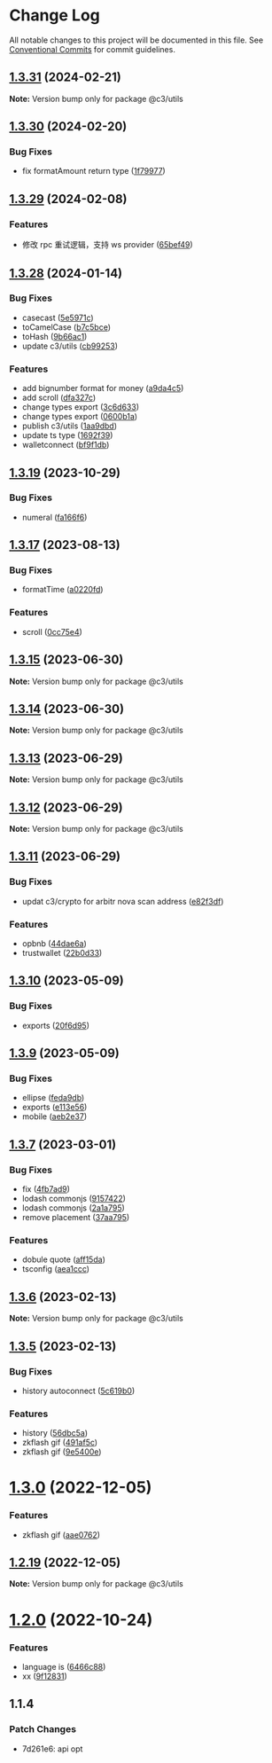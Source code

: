 # Change Log

All notable changes to this project will be documented in this file. See [Conventional Commits](https://conventionalcommits.org) for commit guidelines.

## [1.3.31](https://github.com/che3vinci/c3/compare/@c3/utils@1.3.30...@c3/utils@1.3.31) (2024-02-21)

**Note:** Version bump only for package @c3/utils

## [1.3.30](https://github.com/che3vinci/c3/compare/@c3/utils@1.3.29...@c3/utils@1.3.30) (2024-02-20)

### Bug Fixes

- fix formatAmount return type ([1f79977](https://github.com/che3vinci/c3/commit/1f7997770f4699282bb29c2024e608ea876b30a8))

## [1.3.29](https://github.com/che3vinci/c3/compare/@c3/utils@1.3.28...@c3/utils@1.3.29) (2024-02-08)

### Features

- 修改 rpc 重试逻辑，支持 ws provider ([65bef49](https://github.com/che3vinci/c3/commit/65bef49c49856bf95b45861291b530cbbca9e787))

## [1.3.28](https://github.com/che3vinci/c3/compare/@c3/utils@1.3.19...@c3/utils@1.3.28) (2024-01-14)

### Bug Fixes

- casecast ([5e5971c](https://github.com/che3vinci/c3/commit/5e5971ce5fdcc9f11d7462d361482a637832ac04))
- toCamelCase ([b7c5bce](https://github.com/che3vinci/c3/commit/b7c5bce73d41306727736e2cef3a0d21d6fdf27d))
- toHash ([9b66ac1](https://github.com/che3vinci/c3/commit/9b66ac1890304c55d9b8fa3637a9c04a7c5941b5))
- update c3/utils ([cb99253](https://github.com/che3vinci/c3/commit/cb99253a1827cda689e67e177ed06892a7e53a35))

### Features

- add bignumber format for money ([a9da4c5](https://github.com/che3vinci/c3/commit/a9da4c5ca23dcc78a4b66a2f273f680ac5a7a8d0))
- add scroll ([dfa327c](https://github.com/che3vinci/c3/commit/dfa327c6e13567ab86c993f71485c364e6f36414))
- change types export ([3c6d633](https://github.com/che3vinci/c3/commit/3c6d6333bb3dcb274f5839f46788faabc4c0ee2c))
- change types export ([0600b1a](https://github.com/che3vinci/c3/commit/0600b1ad92d365a6cce3da73e1b9d29cd7ada544))
- publish c3/utils ([1aa9dbd](https://github.com/che3vinci/c3/commit/1aa9dbd1e190b13e3ce7784ded15475586c7d9a0))
- update ts type ([1692f39](https://github.com/che3vinci/c3/commit/1692f394fe571d268ce0baf32b9ea3fd1200ef01))
- walletconnect ([bf9f1db](https://github.com/che3vinci/c3/commit/bf9f1db10229860aa588950d58f87e57f043ef28))

## [1.3.19](https://github.com/che3vinci/c3/compare/@c3/utils@1.3.17...@c3/utils@1.3.19) (2023-10-29)

### Bug Fixes

- numeral ([fa166f6](https://github.com/che3vinci/c3/commit/fa166f6ff590c739a9dc4e61728f1532af2a3367))

## [1.3.17](https://github.com/che3vinci/c3/compare/@c3/utils@1.3.15...@c3/utils@1.3.17) (2023-08-13)

### Bug Fixes

- formatTime ([a0220fd](https://github.com/che3vinci/c3/commit/a0220fd6e6e2fe10ec346f4c626709b3fc560f40))

### Features

- scroll ([0cc75e4](https://github.com/che3vinci/c3/commit/0cc75e4714469f1c129e926c1ce7dab9de92c50a))

## [1.3.15](https://github.com/che3vinci/c3/compare/@c3/utils@1.3.14...@c3/utils@1.3.15) (2023-06-30)

**Note:** Version bump only for package @c3/utils

## [1.3.14](https://github.com/che3vinci/c3/compare/@c3/utils@1.3.13...@c3/utils@1.3.14) (2023-06-30)

**Note:** Version bump only for package @c3/utils

## [1.3.13](https://github.com/che3vinci/c3/compare/@c3/utils@1.3.11...@c3/utils@1.3.13) (2023-06-29)

**Note:** Version bump only for package @c3/utils

## [1.3.12](https://github.com/che3vinci/c3/compare/@c3/utils@1.3.11...@c3/utils@1.3.12) (2023-06-29)

**Note:** Version bump only for package @c3/utils

## [1.3.11](https://github.com/che3vinci/c3/compare/@c3/utils@1.3.10...@c3/utils@1.3.11) (2023-06-29)

### Bug Fixes

- updat c3/crypto for arbitr nova scan address ([e82f3df](https://github.com/che3vinci/c3/commit/e82f3df5c569a6c3edfd3cb3fad1c24e7ab996ff))

### Features

- opbnb ([44dae6a](https://github.com/che3vinci/c3/commit/44dae6a59add039b26141b2261fbcfec5036a723))
- trustwallet ([22b0d33](https://github.com/che3vinci/c3/commit/22b0d3355784ae7aae7c9486b7621624fd0a7441))

## [1.3.10](https://github.com/che3vinci/c3/compare/@c3/utils@1.3.9...@c3/utils@1.3.10) (2023-05-09)

### Bug Fixes

- exports ([20f6d95](https://github.com/che3vinci/c3/commit/20f6d95b2abde328befe989e49dc2889a2a8c2bf))

## [1.3.9](https://github.com/che3vinci/c3/compare/@c3/utils@1.3.7...@c3/utils@1.3.9) (2023-05-09)

### Bug Fixes

- ellipse ([feda9db](https://github.com/che3vinci/c3/commit/feda9dbe7a5ed10232cac8aa66bd55d6a02d342e))
- exports ([e113e56](https://github.com/che3vinci/c3/commit/e113e56172b939439d4e073ae7e103bb1fa155d2))
- mobile ([aeb2e37](https://github.com/che3vinci/c3/commit/aeb2e372bc9f85ae8c3ceb924c9c369cb776e2b0))

## [1.3.7](https://github.com/che3vinci/c3/compare/@c3/utils@1.3.6...@c3/utils@1.3.7) (2023-03-01)

### Bug Fixes

- fix ([4fb7ad9](https://github.com/che3vinci/c3/commit/4fb7ad97fb60c417f543d7d5435827cc66c12c2d))
- lodash commonjs ([9157422](https://github.com/che3vinci/c3/commit/9157422a4a783a0d97a546a61c841aac7f43d4f0))
- lodash commonjs ([2a1a795](https://github.com/che3vinci/c3/commit/2a1a795bd4b83022369ac42d64fd07805eac6f79))
- remove placement ([37aa795](https://github.com/che3vinci/c3/commit/37aa795c00da2d4db23a351b40fe3fd0048b15e7))

### Features

- dobule quote ([aff15da](https://github.com/che3vinci/c3/commit/aff15dae3f43ca86185abd8ec257aef68cf8d41b))
- tsconfig ([aea1ccc](https://github.com/che3vinci/c3/commit/aea1ccc7d62652a10355425b024c4953ece0a95a))

## [1.3.6](https://github.com/che3vinci/c3/compare/@c3/utils@1.3.5...@c3/utils@1.3.6) (2023-02-13)

**Note:** Version bump only for package @c3/utils

## [1.3.5](https://github.com/che3vinci/c3/compare/@c3/utils@1.3.0...@c3/utils@1.3.5) (2023-02-13)

### Bug Fixes

- history autoconnect ([5c619b0](https://github.com/che3vinci/c3/commit/5c619b0f89fa10bc9318b969c4c5a65589d15d3b))

### Features

- history ([56dbc5a](https://github.com/che3vinci/c3/commit/56dbc5aeefb5f95cb77be1981e7b8fcfc8bbbd6f))
- zkflash gif ([491af5c](https://github.com/che3vinci/c3/commit/491af5c86e204eb64d62d5ff2b509e0b0e6f4484))
- zkflash gif ([9e5400e](https://github.com/che3vinci/c3/commit/9e5400ecd4c98a587826d086184150cb65c78038))

# [1.3.0](https://github.com/che3vinci/c3/compare/@c3/utils@1.2.18...@c3/utils@1.3.0) (2022-12-05)

### Features

- zkflash gif ([aae0762](https://github.com/che3vinci/c3/commit/aae0762161753d645be1458e8f0ace77cdbbb504))

## [1.2.19](https://github.com/che3vinci/c3/compare/@c3/utils@1.2.18...@c3/utils@1.2.19) (2022-12-05)

**Note:** Version bump only for package @c3/utils

# [1.2.0](https://github.com/che3vinci/c3/compare/@c3/utils@1.1.88...@c3/utils@1.2.0) (2022-10-24)

### Features

- language is ([6466c88](https://github.com/che3vinci/c3/commit/6466c88776c127413939be5da7b7f0654873e091))
- xx ([9f12831](https://github.com/che3vinci/c3/commit/9f12831bdba50ae133ec5fcd7e7cb5b26851e7e7))

## 1.1.4

### Patch Changes

- 7d261e6: api opt
